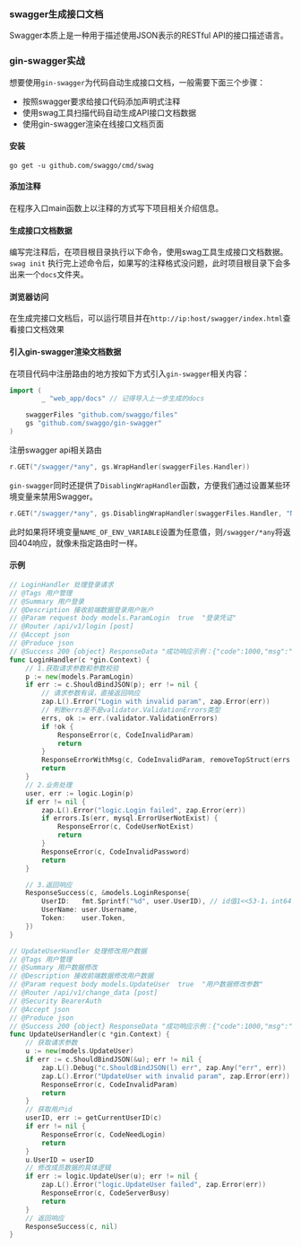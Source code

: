 ### swagger生成接口文档
Swagger本质上是一种用于描述使用JSON表示的RESTful API的接口描述语言。

### gin-swagger实战
想要使用`gin-swagger`为代码自动生成接口文档，一般需要下面三个步骤：
- 按照swagger要求给接口代码添加声明式注释
- 使用swag工具扫描代码自动生成API接口文档数据
- 使用gin-swagger渲染在线接口文档页面

#### 安装
`go get -u github.com/swaggo/cmd/swag`

#### 添加注释
在程序入口main函数上以注释的方式写下项目相关介绍信息。

#### 生成接口文档数据
编写完注释后，在项目根目录执行以下命令，使用swag工具生成接口文档数据。
`swag init`
执行完上述命令后，如果写的注释格式没问题，此时项目根目录下会多出来一个`docs`文件夹。

#### 浏览器访问
在生成完接口文档后，可以运行项目并在`http://ip:host/swagger/index.html`查看接口文档效果

#### 引入gin-swagger渲染文档数据
在项目代码中注册路由的地方按如下方式引入`gin-swagger`相关内容：
```Go
import (
    	_ "web_app/docs" // 记得导入上一步生成的docs

	swaggerFiles "github.com/swaggo/files"
	gs "github.com/swaggo/gin-swagger"
)
```
注册swagger api相关路由
```Go
r.GET("/swagger/*any", gs.WrapHandler(swaggerFiles.Handler))
```

`gin-swagger`同时还提供了`DisablingWrapHandler`函数，方便我们通过设置某些环境变量来禁用Swagger。
```Go
r.GET("/swagger/*any", gs.DisablingWrapHandler(swaggerFiles.Handler, "NAME_OF_ENV_VARIABLE"))
```
此时如果将环境变量`NAME_OF_ENV_VARIABLE`设置为任意值，则`/swagger/*any`将返回404响应，就像未指定路由时一样。

#### 示例
```Go
// LoginHandler 处理登录请求
// @Tags 用户管理
// @Summary 用户登录
// @Description 接收前端数据登录用户账户
// @Param request body models.ParamLogin  true  "登录凭证"
// @Router /api/v1/login [post]
// @Accept json
// @Produce json
// @Success 200 {object} ResponseData "成功响应示例：{"code":1000,"msg":"业务处理成功","data":models.LoginResponse}"
func LoginHandler(c *gin.Context) {
	// 1.获取请求参数和参数校验
	p := new(models.ParamLogin)
	if err := c.ShouldBindJSON(p); err != nil {
		// 请求参数有误，直接返回响应
		zap.L().Error("Login with invalid param", zap.Error(err))
		// 判断errs是不是validator.ValidationErrors类型
		errs, ok := err.(validator.ValidationErrors)
		if !ok {
			ResponseError(c, CodeInvalidParam)
			return
		}
		ResponseErrorWithMsg(c, CodeInvalidParam, removeTopStruct(errs.Translate(trans)))
		return
	}
	// 2.业务处理
	user, err := logic.Login(p)
	if err != nil {
		zap.L().Error("logic.Login failed", zap.Error(err))
		if errors.Is(err, mysql.ErrorUserNotExist) {
			ResponseError(c, CodeUserNotExist)
			return
		}
		ResponseError(c, CodeInvalidPassword)
		return
	}

	// 3.返回响应
	ResponseSuccess(c, &models.LoginResponse{
		UserID:   fmt.Sprintf("%d", user.UserID), // id值1<<53-1，int64类型的最大值为1<<63-1
		UserName: user.Username,
		Token:    user.Token,
	})
}
```

```Go
// UpdateUserHandler 处理修改用户数据
// @Tags 用户管理
// @Summary 用户数据修改
// @Description 接收前端数据修改用户数据
// @Param request body models.UpdateUser  true  "用户数据修改参数"
// @Router /api/v1/change_data [post]
// @Security BearerAuth
// @Accept json
// @Produce json
// @Success 200 {object} ResponseData "成功响应示例：{"code":1000,"msg":"业务处理成功","data":null}"
func UpdateUserHandler(c *gin.Context) {
	// 获取请求参数
	u := new(models.UpdateUser)
	if err := c.ShouldBindJSON(&u); err != nil {
		zap.L().Debug("c.ShouldBindJSON(l) err", zap.Any("err", err))
		zap.L().Error("UpdateUser with invalid param", zap.Error(err))
		ResponseError(c, CodeInvalidParam)
		return
	}
	// 获取用户id
	userID, err := getCurrentUserID(c)
	if err != nil {
		ResponseError(c, CodeNeedLogin)
		return
	}
	u.UserID = userID
	// 修改成员数据的具体逻辑
	if err := logic.UpdateUser(u); err != nil {
		zap.L().Error("logic.UpdateUser failed", zap.Error(err))
		ResponseError(c, CodeServerBusy)
		return
	}
	// 返回响应
	ResponseSuccess(c, nil)
}
```